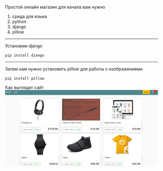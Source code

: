 Простой онлайн магазин
для начала вам нужно
   1. среда для языка
   2. python
   3. django
   4. pillow
---
Установим  django

```
pip install django
```
---
Затем нам нужно установить pillow для работы с изображениями
```
pip install pillow
```
Как выглядит сайт
![Screenshot](https://github.com/futurespice/e-store/blob/master/imd.png)
